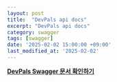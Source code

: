 ```yaml
---
layout: post
title:  "DevPals api docs"
excerpt: "DevPals api docs"
category: swagger
tags: [swagger]
date: '2025-02-02 15:00:00 +09:00'
last_modified_at: '2025-02-02'
---
```


<a href="{{ site.baseurl }}/assets/html/devPals-Swagger.html">**DevPals Swagger 문서 확인하기**</a>